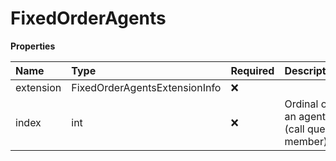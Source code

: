 # FixedOrderAgents

**Properties**

| Name      | Type                          | Required | Description                             |
| :-------- | :---------------------------- | :------- | :-------------------------------------- |
| extension | FixedOrderAgentsExtensionInfo | ❌       |                                         |
| index     | int                           | ❌       | Ordinal of an agent (call queue member) |

<!-- This file was generated by liblab | https://liblab.com/ -->
